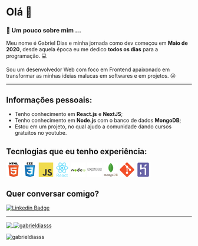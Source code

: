 # Olá 👋

### 👦 Um pouco sobre mim ...
Meu nome é Gabriel Dias e minha jornada como dev começou em **Maio de 2020**, desde aquela época eu me dedico **todos os dias** para a programação. 💻

Sou um desenvolvedor Web com foco em Frontend apaixonado em transformar as minhas ideias malucas em softwares e em projetos. 😜

<hr />

## Informações pessoais:

- Tenho conhecimento em **React.js** e **NextJS**;
- Tenho conhecimento em **Node.js** com o banco de dados **MongoDB**;
- Estou em um projeto, no qual ajudo a comunidade dando cursos gratuitos no youtube.

## Tecnlogias que eu tenho experiência:

<p align="left">
<img src="https://raw.githubusercontent.com/devicons/devicon/master/icons/html5/html5-original-wordmark.svg" alt="html5" width="40" height="40"/> 
<img src="https://raw.githubusercontent.com/devicons/devicon/master/icons/css3/css3-original-wordmark.svg" alt="css3" width="40" height="40"/> 
<img src="https://raw.githubusercontent.com/devicons/devicon/master/icons/javascript/javascript-original.svg" alt="javascript" width="40" height="40"/> 
<img src="https://raw.githubusercontent.com/devicons/devicon/master/icons/react/react-original-wordmark.svg" alt="react" width="40" height="40"/> 
<img src="https://raw.githubusercontent.com/devicons/devicon/master/icons/nodejs/nodejs-original-wordmark.svg" alt="nodejs" width="40" height="40"/>
<img src="https://raw.githubusercontent.com/devicons/devicon/master/icons/express/express-original-wordmark.svg" alt="express" width="40" height="40"/> 
<img src="https://raw.githubusercontent.com/devicons/devicon/master/icons/mongodb/mongodb-original-wordmark.svg" alt="mongodb" width="40" height="40"/> 
<img src="https://raw.githubusercontent.com/devicons/devicon/master/icons/git/git-original.svg" alt="git" width="40" height="40"/> 
<img src="https://raw.githubusercontent.com/devicons/devicon/master/icons/heroku/heroku-plain.svg" alt="heroku" width="40" height="40" />
</p>

## Quer conversar comigo?

[![Linkedin Badge](https://img.shields.io/badge/-Gabriel%20Dias-6633cc?style=flat-square&logo=Linkedin&logoColor=white&link=https://www.linkedin.com/in/gabrieldiassss/)](https://www.linkedin.com/in/gabrieldiasss/) 

<hr />

<p>
<a href="https://github.com/gabrieldiasss">
  <img align="center" src="https://github-readme-stats.vercel.app/api/top-langs/?username=gabrieldiasss&theme=gotham" />
</a>
<a href="https://github.com/gabrieldiasss">
 <img align="center" src="https://github-readme-stats.vercel.app/api?username=gabrieldiasss&show_icons=true&theme=gotham" alt="gabrieldiasss" />
</a>
</p>

<p align="left"> <img src="https://komarev.com/ghpvc/?username=gabrieldiasss" alt="gabrieldiasss" /> </p>


